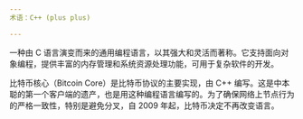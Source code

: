 ```yaml
---
术语：C++ (plus plus)

---
```

一种由 C 语言演变而来的通用编程语言，以其强大和灵活而著称。它支持面向对象编程，提供丰富的内存管理和系统资源处理功能，可用于复杂软件的开发。

比特币核心（Bitcoin Core）是比特币协议的主要实现，由 C++ 编写。这是中本聪的第一个客户端的遗产，也是用这种编程语言编写的。为了确保网络上节点行为的严格一致性，特别是避免分叉，自 2009 年起，比特币决定不再改变语言。